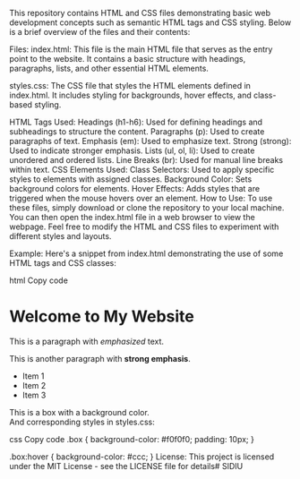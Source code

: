 This repository contains HTML and CSS files demonstrating basic web development concepts such as semantic HTML tags and CSS styling. Below is a brief overview of the files and their contents:

Files:
index.html: This file is the main HTML file that serves as the entry point to the website. It contains a basic structure with headings, paragraphs, lists, and other essential HTML elements.

styles.css: The CSS file that styles the HTML elements defined in index.html. It includes styling for backgrounds, hover effects, and class-based styling.

HTML Tags Used:
Headings (h1-h6): Used for defining headings and subheadings to structure the content.
Paragraphs (p): Used to create paragraphs of text.
Emphasis (em): Used to emphasize text.
Strong (strong): Used to indicate stronger emphasis.
Lists (ul, ol, li): Used to create unordered and ordered lists.
Line Breaks (br): Used for manual line breaks within text.
CSS Elements Used:
Class Selectors: Used to apply specific styles to elements with assigned classes.
Background Color: Sets background colors for elements.
Hover Effects: Adds styles that are triggered when the mouse hovers over an element.
How to Use:
To use these files, simply download or clone the repository to your local machine. You can then open the index.html file in a web browser to view the webpage. Feel free to modify the HTML and CSS files to experiment with different styles and layouts.

Example:
Here's a snippet from index.html demonstrating the use of some HTML tags and CSS classes:

html
Copy code
<!DOCTYPE html>
<html lang="en">
<head>
    <meta charset="UTF-8">
    <meta name="viewport" content="width=device-width, initial-scale=1.0">
    <title>My Website</title>
    <link rel="stylesheet" href="styles.css">
</head>
<body>
    <h1>Welcome to My Website</h1>
    <p>This is a paragraph with <em>emphasized</em> text.</p>
    <p>This is another paragraph with <strong>strong emphasis</strong>.</p>
    <ul>
        <li>Item 1</li>
        <li>Item 2</li>
        <li>Item 3</li>
    </ul>
    <div class="box">This is a box with a background color.</div>
</body>
</html>
And corresponding styles in styles.css:

css
Copy code
.box {
    background-color: #f0f0f0;
    padding: 10px;
}

.box:hover {
    background-color: #ccc;
}
License:
This project is licensed under the MIT License - see the LICENSE file for details# SIDIU

